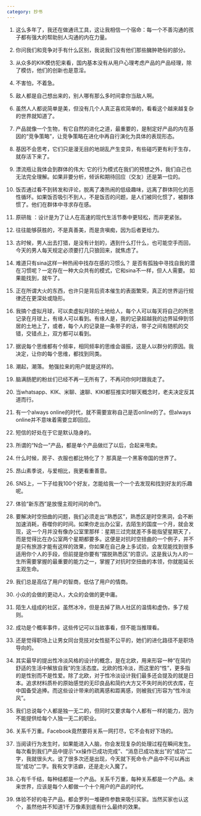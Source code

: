 ```yaml
---
category: 抄书
---
```


1. 这么多年了，我还在做通讯工具，这让我相信一个宿命：每一个不善沟通的孩子都有强大的帮助别人沟通的内在力量。

2. 你问我们和竞争对手有什么区别，我说我们没有他们那些臃肿艳俗的部分。

3. 从众多的KIK模仿犯来看，国内基本没有从用户心理考虑产品的产品经理，除了模仿，他们的创新也是意淫。

4. 不害怕，不着急。

5. 敌人都是自己想出来的，别人哪有那么多时间拿你当敌人啊。

6. 虽然人人都说简单是美，但没有几个人真正喜欢简单的，看看这个越来越复杂的世界就知道了。

7. 产品就像一个生物，有它自然的进化之道，最重要的，是制定好产品的内在基因的“竞争策略”，让竞争策略在进化中再自行演化为具体的表现形态。

8. 基因不会思考，它们只是漫无目的地胡乱产生变异，有些碰巧更有利于生存，就存活下来了。

9. 漂流瓶让我体会到群体的伟大: 它的行为模式在我们的预想之外，我们自己也无法完全理解。如果非要分析，倾诉和期待回应（交友）还是第一位的。

10. 饭否通过看不到转发和评论，脱离了凑热闹的低级趣味，远离了群体同化的恶性循环。如果饭否吸引不到人，不是饭否的问题，是人们被同化惯了，被群体惯了。他们在群体中寻求存在感。

11. 原研哉 ：设计是为了让人在高速的现代生活节奏中更轻松，而非更紧张。

12. 往往能够获胜的，不是真善美，而是贪嗔痴，因为后者更给力。

13. 古时候，男人出去打猎，是没有计划的，遇到什么打什么，也可能空手而回，今天的男人每天规定必须要打几只狼回来，就焦虑了。

14. 难道只有sina这样一种热闹中找存在感的习惯么？ 是否有孤独中寻找自我的潜在习惯呢？一定存在一种大众共有的模式，它和sina不一样，但人人需要。 如果能找到，就牛了。

15. 正在所谓大火的东西，也许只是背后资本催生的表面繁荣，真正的世界运行规律还在更深处或隐形。

16. 我搞个虚拟月球，可以卖虚拟月球的土地给人，每个人可以每天将自己的所思记录在月球上，有缘人可以看到。有缘人是，我的记录超越我的边界延伸到邻居的土地上了，或者，每个人的记录是一条带子的话，带子之间有随机的交错，交错点上，双方都可以看到。

17. 据说每个思维都有个频率，相同频率的思维会谐振，这是人以群分的原因。我决定，让你的每个思维，都找到同类。

18. 潮起，潮落。 勉强拉来的用户就是这样的。

19.  脑满肠肥的粉丝们已经不再一无所有了，不再问你何时跟我走了。

20. 当whatsapp、KIK、米聊、速聊、KIKI都狂推实时聊天概念时，老夫决定反其道而行。

21. 有一个always online的时代，就不需要宣称自己是否online的了。但always online并不意味着需要立即回应。

22. 短信的好处在于它是默认隐身的。

23. 所谓的“N合一”产品，都是单个产品做烂了以后，合起来甩卖。

24. 什么时候，房子、衣服也都比特化了？ 那真是一个黑客帝国的世界了。

25. 昂山素季说，与爱相比，我更看重善意。

26. SNS上，一下子给我100个好友，怎能给我一个一个去发现和找到好友的乐趣呢。

27. 体验“新东西”是放慢主观时间的命门。

28. 要解决时空扭曲的问题，我们必须走出“熟悉区”，熟悉区是时空黑洞，会不断加速消耗，吞噬你的时间。如果你走出办公室，去陌生的国度一个月，就会发现，这一个月并没有像办公室里那样：星期三过完就差不多能指望星期天了，而是觉得比在办公室两个星期都要多。这便是对抗时空扭曲的一个例子，并不是只有旅游才能有这样的效果，你如果在自己身上多试验，会发现能找到很多适用你个人的手段，但前提是你要有“摆脱熟悉区”的意识。这是我认为人的一生所需要掌握的最重要的能力之一，掌握了对抗时空扭曲的本领，你就能延长主观生命。

29. 我们总是高估了用户的智商，低估了用户的情商。

30. 小众的会做的更动人，大众的会做的更中庸。

31. 陌生人组成的社区，虽然冰冷，但是去掉了熟人社区的温情和虚伪，多了规则。

32. 成功是个概率事件，这些传记可以当故事看，但不能当推理看。

33. 还是觉得职场上让男女同台竞技对女性挺不公平的，她们的进化路径不是职场导向的。

34. 其实最早的提出性冷淡风格的设计的概念，是在北欧，用来形容一种“在简约舒适的生活中解放自我”的生活态度。北欧的性冷淡，而这里的“性”，更多指的是性别而不是性爱。除了北欧，对于性冷淡设计我们最多还会提及的就是日本。追求材料质朴的原始感觉的无印良品和简约大方又不失时尚的优衣库，在中国备受追捧。而这些设计带来的疏离感和距离感，则被我们形容为“性冷淡风”。

35. 我们总说每个人都是独一无二的，但同时又要求每个人都有一样的能力，因为不能提供给每个人独一无二的职业。

36. 关系千万重。Facebook竟然要将关系一网打尽，它不会有好下场的。

37. 当阅读行为发生时，如果能进入人脑，你会发现复杂的处理过程在瞬间发生。每次看到我们产品中提示“xx操作已成功完成”、“消息已成功发出”的“成功”二字，我就很头大。说了很多次还是出现，今天就下死命令:产品中不可以再出现“成功”二字。我有文字洁癖，还是走火入魔了。

38. 心有千千结，每种结都是一个产品。关系千万重，每种关系都是一个产品。未来世界，应该是每个人都做一个十个用户的产品的时代。

39. 体验不好的电子产品，都会罗列一堆硬件参数来吸引买家。当然买家也认这个，虽然他并不知道1千万像素到底有什么最终的效果。

